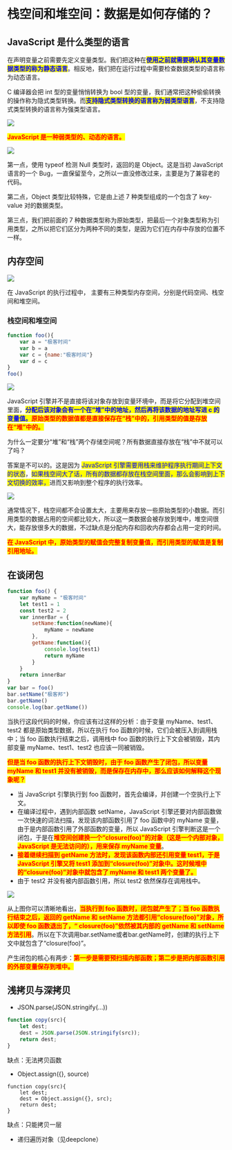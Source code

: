# 栈空间和堆空间：数据是如何存储的？

## ​JavaScript 是什么类型的语言

在声明变量之前需要先定义变量类型。我们把这种在<mark style="color:blue;">**使用之前就需要确认其变量数据类型的称为静态语言**</mark>。相反地，我们把在运行过程中需要检查数据类型的语言称为动态语言。

C 编译器会把 int 型的变量悄悄转换为 bool 型的变量，我们通常把这种偷偷转换的操作称为隐式类型转换。而<mark style="color:blue;">**支持隐式类型转换的语言称为弱类型语言**</mark>，不支持隐式类型转换的语言称为强类型语言。

![](<../../.gitbook/assets/image (88) (1).png>)

<mark style="color:red;">**JavaScript 是一种弱类型的、动态的语言。**</mark>

<mark style="color:red;">****</mark>![](<../../.gitbook/assets/image (68) (1).png>)<mark style="color:red;">****</mark>

第一点，使用 typeof 检测 Null 类型时，返回的是 Object。这是当初 JavaScript 语言的一个 Bug，一直保留至今，之所以一直没修改过来，主要是为了兼容老的代码。

第二点，Object 类型比较特殊，它是由上述 7 种类型组成的一个包含了 key-value 对的数据类型。

第三点，我们把前面的 7 种数据类型称为原始类型，把最后一个对象类型称为引用类型，之所以把它们区分为两种不同的类型，是因为它们在内存中存放的位置不一样。

## 内存空间

![](<../../.gitbook/assets/image (77).png>)

在 JavaScript 的执行过程中， 主要有三种类型内存空间，分别是代码空间、栈空间和堆空间。

### 栈空间和堆空间

```javascript
function foo(){
    var a = "极客时间"
    var b = a
    var c = {name:"极客时间"}
    var d = c
}
foo()
```

![](<../../.gitbook/assets/image (79).png>)

JavaScript 引擎并不是直接将该对象存放到变量环境中，而是将它分配到堆空间里面，<mark style="color:blue;">**分配后该对象会有一个在“堆”中的地址，然后再将该数据的地址写进 c 的变量值。**</mark><mark style="color:red;">**原始类型的数据值都是直接保存在“栈”中的，引用类型的值是存放在“堆”中的。**</mark>

为什么一定要分“堆”和“栈”两个存储空间呢？所有数据直接存放在“栈”中不就可以了吗？

答案是不可以的。这是因为 <mark style="color:blue;">JavaScript 引擎需要用栈来维护程序执行期间上下文的状态</mark>，<mark style="color:blue;">如果栈空间大了话，所有的数据都存放在栈空间里面，那么会影响到上下文切换的效率，</mark>进而又影响到整个程序的执行效率。

![](<../../.gitbook/assets/image (63) (1) (1).png>)

通常情况下，栈空间都不会设置太大，主要用来存放一些原始类型的小数据。而引用类型的数据占用的空间都比较大，所以这一类数据会被存放到堆中，堆空间很大，能存放很多大的数据，不过缺点是分配内存和回收内存都会占用一定的时间。

<mark style="color:red;">**在 JavaScript 中，原始类型的赋值会完整复制变量值，而引用类型的赋值是复制引用地址。**</mark>

## 在谈闭包

```javascript
function foo() {
    var myName = "极客时间"
    let test1 = 1
    const test2 = 2
    var innerBar = { 
        setName:function(newName){
            myName = newName
        },
        getName:function(){
            console.log(test1)
            return myName
        }
    }
    return innerBar
}
var bar = foo()
bar.setName("极客邦")
bar.getName()
console.log(bar.getName())
```

当执行这段代码的时候，你应该有过这样的分析：由于变量 myName、test1、test2 都是原始类型数据，所以在执行 foo 函数的时候，它们会被压入到调用栈中；当 foo 函数执行结束之后，调用栈中 foo 函数的执行上下文会被销毁，其内部变量 myName、test1、test2 也应该一同被销毁。

<mark style="color:red;">**但是当 foo 函数的执行上下文销毁时，由于 foo 函数产生了闭包，所以变量 myName 和 test1 并没有被销毁，而是保存在内存中，那么应该如何解释这个现象呢？**</mark>

* 当 JavaScript 引擎执行到 foo 函数时，首先会编译，并创建一个空执行上下文。
* 在编译过程中，遇到内部函数 setName，JavaScript 引擎还要对内部函数做一次快速的词法扫描，发现该内部函数引用了 foo 函数中的 myName 变量，由于是内部函数引用了外部函数的变量，所以 JavaScript 引擎判断这是一个闭包，于是在<mark style="color:red;">**堆空间创建换一个“closure(foo)”的对象（这是一个内部对象，JavaScript 是无法访问的），用来保存 myName 变量**</mark>。
* <mark style="color:red;">**接着继续扫描到 getName 方法时，发现该函数内部还引用变量 test1，于是 JavaScript 引擎又将 test1 添加到“closure(foo)”对象中。这时候堆中的“closure(foo)”对象中就包含了 myName 和 test1 两个变量了。**</mark>
* 由于 test2 并没有被内部函数引用，所以 test2 依然保存在调用栈中。

![](<../../.gitbook/assets/image (66).png>)

从上图你可以清晰地看出，<mark style="color:red;">**当执行到 foo 函数时，闭包就产生了；当 foo 函数执行结束之后，返回的 getName 和 setName 方法都引用“closure(foo)”对象，所以即使 foo 函数退出了，“ closure(foo)”依然被其内部的 getName 和 setName 方法引用**</mark>。所以在下次调用bar.setName或者bar.getName时，创建的执行上下文中就包含了“closure(foo)”。

产生闭包的核心有两步：<mark style="color:red;">**第一步是需要预扫描内部函数；第二步是把内部函数引用的外部变量保存到堆中。**</mark>

## 浅拷贝与深拷贝



* JSON.parse(JSON.stringify(...))

```javascript
function copy(src){ 
    let dest; 
    dest = JSON.parse(JSON.stringify(src)); 
    return dest; 
}
```

&#x20;缺点：无法拷贝函数

* Object.assign({}, source)

```
function copy(src){ 
    let dest; 
    dest = Object.assign({}, src); 
    return dest;
} 
```

缺点：只能拷贝一层

* 递归遍历对象（见deepclone）
